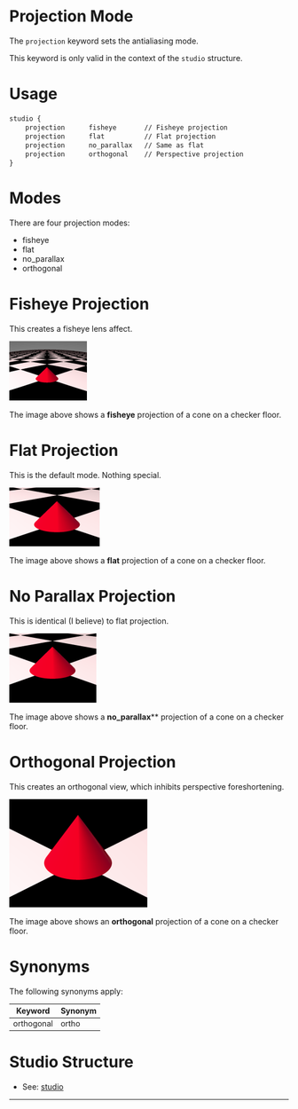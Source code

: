 <link rel="stylesheet" href="../assets/help.css"/>

[studio]: <studio.html>

# Projection Mode

The `projection` keyword sets the antialiasing mode.

This keyword is only valid in the context of the `studio` structure.

# Usage

```
studio {
    projection      fisheye       // Fisheye projection
    projection      flat          // Flat projection
    projection      no_parallax   // Same as flat
    projection      orthogonal    // Perspective projection    
}
```

# Modes

There are four projection modes:

* fisheye
* flat
* no_parallax
* orthogonal

# Fisheye Projection

This creates a fisheye lens affect.

<img src="../art/fisheye.png" />

The image above shows a **fisheye** projection of a cone on a checker floor.

# Flat Projection

This is the default mode. Nothing special.

<img src="../art/flat.png" />

The image above shows a **flat** projection of a cone on a checker floor.

# No Parallax Projection

This is identical (I believe) to flat projection.

<img src="../art/no_parallax.png" />

The image above shows a **no_parallax**** projection of a cone on a checker floor.

# Orthogonal Projection

This creates an orthogonal view, which inhibits
perspective foreshortening.

<img src="../art/orthogonal.png" />

The image above shows an **orthogonal** projection of a cone on a checker floor.

# Synonyms

The following synonyms apply:

| Keyword | Synonym |
| --- | --- |
| orthogonal | ortho |

# Studio Structure

* See: [studio][studio]

---
